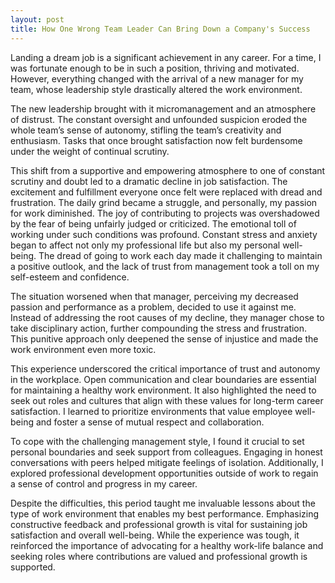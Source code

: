 ```yaml
---
layout: post
title: How One Wrong Team Leader Can Bring Down a Company's Success
---
```

Landing a dream job is a significant achievement in any career. For a time, I was fortunate enough to be in such a position, thriving and motivated. However, everything changed with the arrival of a new manager for my team, whose leadership style drastically altered the work environment.

The new leadership brought with it micromanagement and an atmosphere of distrust. The constant oversight and unfounded suspicion eroded the whole team’s sense of autonomy, stifling the team’s creativity and enthusiasm. Tasks that once brought satisfaction now felt burdensome under the weight of continual scrutiny.

This shift from a supportive and empowering atmosphere to one of constant scrutiny and doubt led to a dramatic decline in job satisfaction. The excitement and fulfillment everyone once felt were replaced with dread and frustration. The daily grind became a struggle, and personally, my passion for work diminished. The joy of contributing to projects was overshadowed by the fear of being unfairly judged or criticized. The emotional toll of working under such conditions was profound. Constant stress and anxiety began to affect not only my professional life but also my personal well-being. The dread of going to work each day made it challenging to maintain a positive outlook, and the lack of trust from management took a toll on my self-esteem and confidence.

The situation worsened when that manager, perceiving my decreased passion and performance as a problem, decided to use it against me. Instead of addressing the root causes of my decline, they manager chose to take disciplinary action, further compounding the stress and frustration. This punitive approach only deepened the sense of injustice and made the work environment even more toxic.

This experience underscored the critical importance of trust and autonomy in the workplace. Open communication and clear boundaries are essential for maintaining a healthy work environment. It also highlighted the need to seek out roles and cultures that align with these values for long-term career satisfaction. I learned to prioritize environments that value employee well-being and foster a sense of mutual respect and collaboration.

To cope with the challenging management style, I found it crucial to set personal boundaries and seek support from colleagues. Engaging in honest conversations with peers helped mitigate feelings of isolation. Additionally, I explored professional development opportunities outside of work to regain a sense of control and progress in my career.

Despite the difficulties, this period taught me invaluable lessons about the type of work environment that enables my best performance. Emphasizing constructive feedback and professional growth is vital for sustaining job satisfaction and overall well-being. While the experience was tough, it reinforced the importance of advocating for a healthy work-life balance and seeking roles where contributions are valued and professional growth is supported.
